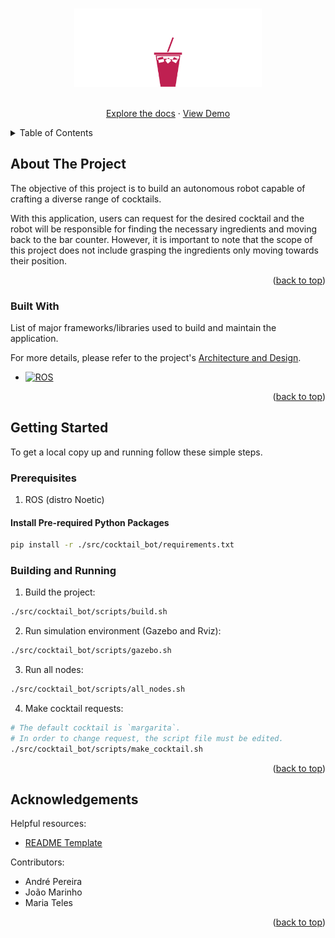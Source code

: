 <a name="readme-top"></a>


<!-- PROJECT LOGO -->
<br />
<div align="center">
  <a href="">
    <img src="images/cocktail_bot-logo.png" alt="Logo" width="300">
  </a>


  <p align="center">
    <br />
    <a href="./docs/">Explore the docs</a>
    ·
    <a href="https://youtu.be/J_wFOuJC4kM">View Demo</a>
  </p>
</div>



<!-- TABLE OF CONTENTS -->
<details>
  <summary>Table of Contents</summary>
  <ol>
    <li>
      <a href="#about-the-project">About The Project</a>
      <ul>
        <li><a href="#built-with">Built With</a></li>
      </ul>
    </li>
    <li>
      <a href="#getting-started">Getting Started</a>
      <ul>
        <li><a href="#prerequisites">Prerequisites</a></li>
        <li><a href="#building-and-running">Building and Running</a></li>
      </ul>
    </li>
  </ol>
</details>



<!-- ABOUT THE PROJECT -->
## About The Project

The objective of this project is to build an autonomous robot capable of crafting a diverse range of cocktails.

With this application, users can request for the desired cocktail and the robot will be responsible for finding the necessary ingredients and moving back to the bar counter. However, it is important to note that the scope of this project does not include grasping the ingredients only moving towards their position. 

<p align="right">(<a href="#readme-top">back to top</a>)</p>

### Built With

List of major frameworks/libraries used to build and maintain the application.

For more details, please refer to the project's [Architecture and Design](./docs/architecture_design.md).


* [![ROS][ROS]][ROS-url]


<p align="right">(<a href="#readme-top">back to top</a>)</p>



<!-- GETTING STARTED -->
## Getting Started

To get a local copy up and running follow these simple steps.

### Prerequisites

1. ROS (distro Noetic)

#### Install Pre-required Python Packages

```bash
pip install -r ./src/cocktail_bot/requirements.txt
```

### Building and Running

1. Build the project:
```bash
./src/cocktail_bot/scripts/build.sh
```

2. Run simulation environment (Gazebo and Rviz):
```bash
./src/cocktail_bot/scripts/gazebo.sh
```

3. Run all nodes:
```bash
./src/cocktail_bot/scripts/all_nodes.sh
```

4. Make cocktail requests:
```bash
# The default cocktail is `margarita`.
# In order to change request, the script file must be edited.
./src/cocktail_bot/scripts/make_cocktail.sh
```

<p align="right">(<a href="#readme-top">back to top</a>)</p>



<!-- ACKNOWLEDGEMENTS -->
## Acknowledgements

Helpful resources:

* [README Template](https://github.com/othneildrew/Best-README-Template)

Contributors:
- André Pereira
- João Marinho
- Maria Teles

<p align="right">(<a href="#readme-top">back to top</a>)</p>



<!-- MARKDOWN LINKS & IMAGES -->
<!-- https://www.markdownguide.org/basic-syntax/#reference-style-links -->
[ROS]: https://img.shields.io/badge/ros-%230A0FF9.svg?style=for-the-badge&logo=ros&logoColor=white
[ROS-url]: http://wiki.ros.org/noetic
